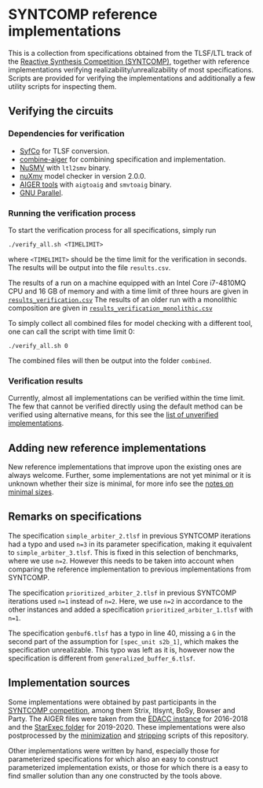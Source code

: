 # SYNTCOMP reference implementations

This is a collection from specifications obtained from the TLSF/LTL track
of the [Reactive Synthesis Competition (SYNTCOMP)](http://www.syntcomp.org/),
together with reference implementations verifying realizability/unrealizability
of most specifications. Scripts are provided for verifying the implementations
and additionally a few utility scripts for inspecting them.

## Verifying the circuits

### Dependencies for verification

- [SyfCo](https://github.com/meyerphi/syfco) for TLSF conversion.
- [combine-aiger](https://github.com/meyerphi/combine-aiger) for combining specification and implementation.
- [NuSMV](http://nusmv.fbk.eu/index.html) with `ltl2smv` binary.
- [nuXmv](https://es-static.fbk.eu/tools/nuxmv/index.php) model checker in version 2.0.0.
- [AIGER tools](http://fmv.jku.at/aiger/) with `aigtoaig` and `smvtoaig` binary.
- [GNU Parallel](https://www.gnu.org/software/parallel/).

### Running the verification process

To start the verification process for all specifications, simply run
```
./verify_all.sh <TIMELIMIT>
```
where `<TIMELIMIT>` should be the time limit for the verification in seconds.
The results will be output into the file `results.csv`.

The results of a run on a machine equipped with an Intel Core i7-4810MQ CPU
and 16 GB of memory and with a time limit of three hours are given in
[`results_verification.csv`](results_verification.csv)
The results of an older run with a monolithic composition are given in
[`results_verification_monolithic.csv`](results_verification_monolithic.csv)

To simply collect all combined files for model checking with a different tool,
one can call the script with time limit 0:
```
./verify_all.sh 0
```
The combined files will then be output into the folder `combined`.

### Verification results

Currently, almost all implementations can be verified within the time limit.
The few that cannot be verified directly using the default method can be
verified using alternative means, for this see the
[list of unverified implementations](doc/UNVERIFIED.md).

## Adding new reference implementations

New reference implementations that improve upon the existing ones are always
welcome. Further, some implementations are not yet minimal or it is unknown
whether their size is minimal, for more info see the
[notes on minimal sizes](doc/MINIMAL.md).

## Remarks on specifications

The specification `simple_arbiter_2.tlsf` in previous SYNTCOMP iterations had a
typo and used `n=3` in its parameter specification, making it equivalent to
`simple_arbiter_3.tlsf`. This is fixed in this selection of benchmarks, where
we use `n=2`. However this needs to be taken into account when comparing the
reference implementation to previous implementations from SYNTCOMP.

The specification `prioritized_arbiter_2.tlsf` in previous SYNTCOMP iterations
used `n=1` instead of `n=2`. Here, we use `n=2` in accordance to the other
instances and added a specification `prioritized_arbiter_1.tlsf` with `n=1`.

The specification `genbuf6.tlsf` has a typo in line 40, missing a `G` in the
second part of the assumption for `[spec_unit s2b_1]`, which makes the
specification unrealizable. This typo was left as it is, however now
the specification is different from `generalized_buffer_6.tlsf`.

## Implementation sources

Some implementations were obtained by past participants in the
[SYNTCOMP competition](http://www.syntcomp.org/), among them Strix, ltlsynt, BoSy, Bowser and Party.
The AIGER files were taken from the
[EDACC instance](https://syntcomp.react.uni-saarland.de/) for 2016-2018 and the
[StarExec folder](https://www.starexec.org/starexec/secure/explore/spaces.jsp?id=329383) for 2019-2020.
These implementations were also postprocessed by the [minimization](scripts/minimize.sh) and [stripping](scripts/strip.sh)
scripts of this repository.

Other implementations were written by hand, especially those for parameterized specifications for which also
an easy to construct parameterized implementation exists, or those for which there is a easy to find smaller
solution than any one constructed by the tools above.
